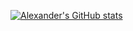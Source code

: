 [![Alexander's GitHub stats](https://github-readme-stats.vercel.app/api?username=xcraimax&locale=en&bg_color=000000&text_color=ffffff&icon_color=8d65c5&title_color=8d65c5&show_icons=true&include_all_commits=false&count_private=true)](https://github.com/xCraimax)
